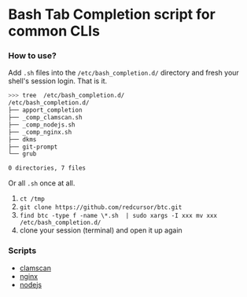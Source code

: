 
# Bash Tab Completion script for common CLIs


### How to use?

Add `.sh` files into the `/etc/bash_completion.d/` directory and fresh your shell's session login. That is it.

```bash
>>> tree  /etc/bash_completion.d/
/etc/bash_completion.d/
├── apport_completion
├── _comp_clamscan.sh
├── _comp_nodejs.sh
├── _comp_nginx.sh
├── dkms
├── git-prompt
└── grub

0 directories, 7 files
```
Or all `.sh` once at all.
 1. `ct /tmp`
 2. `git clone https://github.com/redcursor/btc.git`
 3. `find btc -type f -name \*.sh  | sudo xargs -I xxx mv xxx /etc/bash_completion.d/`
 4. clone your session (terminal) and open it up again

### Scripts 

 - [clamscan](https://raw.githubusercontent.com/redcursor/btc/master/clamscan/_comp_clamscan.sh)
 - [nginx](https://raw.githubusercontent.com/redcursor/btc/master/nginx/_comp_nginx.sh)
 - [nodejs](https://raw.githubusercontent.com/redcursor/btc/master/nodejs/_comp_nodejs.sh)
